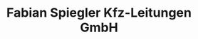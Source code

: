 ---
title: "Fabian Spiegler Kfz-Leitungen GmbH"
url: /denzlingen/fabian-spiegler-kfz-leitungen-gmbh/
shop: Autoteile
---